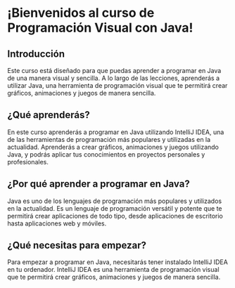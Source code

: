 # ¡Bienvenidos al curso de Programación Visual con Java!

## Introducción

Este curso está diseñado para que puedas aprender a programar en Java de una manera visual y sencilla. A lo largo de las
lecciones, aprenderás a utilizar Java, una herramienta de programación visual que te permitirá crear gráficos,
animaciones y juegos de manera sencilla.

## ¿Qué aprenderás?

En este curso aprenderás a programar en Java utilizando IntelliJ IDEA, una de las herramientas de programación más
populares y utilizadas en la actualidad. Aprenderás a crear gráficos, animaciones y juegos utilizando Java, y podrás
aplicar tus conocimientos en proyectos personales y profesionales.

## ¿Por qué aprender a programar en Java?

Java es uno de los lenguajes de programación más populares y utilizados en la actualidad. Es un lenguaje de programación
versátil y potente que te permitirá crear aplicaciones de todo tipo, desde aplicaciones de escritorio hasta aplicaciones
web y móviles.

## ¿Qué necesitas para empezar?

Para empezar a programar en Java, necesitarás tener instalado IntelliJ IDEA en tu ordenador. IntelliJ IDEA es una
herramienta de programación visual que te permitirá crear gráficos, animaciones y juegos de manera sencilla.